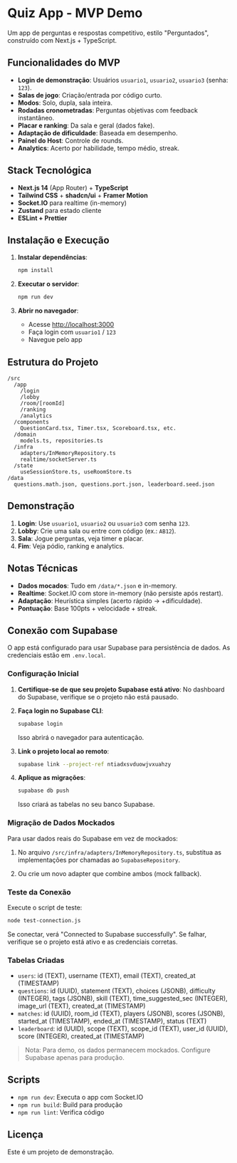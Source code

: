 # Quiz App - MVP Demo

Um app de perguntas e respostas competitivo, estilo "Perguntados", construído com Next.js + TypeScript.

## Funcionalidades do MVP

- **Login de demonstração**: Usuários `usuario1`, `usuario2`, `usuario3` (senha: `123`).
- **Salas de jogo**: Criação/entrada por código curto.
- **Modos**: Solo, dupla, sala inteira.
- **Rodadas cronometradas**: Perguntas objetivas com feedback instantâneo.
- **Placar e ranking**: Da sala e geral (dados fake).
- **Adaptação de dificuldade**: Baseada em desempenho.
- **Painel do Host**: Controle de rounds.
- **Analytics**: Acerto por habilidade, tempo médio, streak.

## Stack Tecnológica

- **Next.js 14** (App Router) + **TypeScript**
- **Tailwind CSS** + **shadcn/ui** + **Framer Motion**
- **Socket.IO** para realtime (in-memory)
- **Zustand** para estado cliente
- **ESLint + Prettier**

## Instalação e Execução

1. **Instalar dependências**:
   ```bash
   npm install
   ```

2. **Executar o servidor**:
   ```bash
   npm run dev
   ```

3. **Abrir no navegador**:
   - Acesse [http://localhost:3000](http://localhost:3000)
   - Faça login com `usuario1` / `123`
   - Navegue pelo app

## Estrutura do Projeto

```
/src
  /app
    /login
    /lobby
    /room/[roomId]
    /ranking
    /analytics
  /components
    QuestionCard.tsx, Timer.tsx, Scoreboard.tsx, etc.
  /domain
    models.ts, repositories.ts
  /infra
    adapters/InMemoryRepository.ts
    realtime/socketServer.ts
  /state
    useSessionStore.ts, useRoomStore.ts
/data
  questions.math.json, questions.port.json, leaderboard.seed.json
```

## Demonstração

1. **Login**: Use `usuario1`, `usuario2` ou `usuario3` com senha `123`.
2. **Lobby**: Crie uma sala ou entre com código (ex.: `AB12`).
3. **Sala**: Jogue perguntas, veja timer e placar.
4. **Fim**: Veja pódio, ranking e analytics.

## Notas Técnicas

- **Dados mocados**: Tudo em `/data/*.json` e in-memory.
- **Realtime**: Socket.IO com store in-memory (não persiste após restart).
- **Adaptação**: Heurística simples (acerto rápido → +dificuldade).
- **Pontuação**: Base 100pts + velocidade + streak.

## Conexão com Supabase

O app está configurado para usar Supabase para persistência de dados. As credenciais estão em `.env.local`.

### Configuração Inicial

1. **Certifique-se de que seu projeto Supabase está ativo**: No dashboard do Supabase, verifique se o projeto não está pausado.

2. **Faça login no Supabase CLI**:
   ```bash
   supabase login
   ```
   Isso abrirá o navegador para autenticação.

3. **Link o projeto local ao remoto**:
   ```bash
   supabase link --project-ref ntiadxsvduowjvxuahzy
   ```

4. **Aplique as migrações**:
   ```bash
   supabase db push
   ```
   Isso criará as tabelas no seu banco Supabase.

### Migração de Dados Mockados

Para usar dados reais do Supabase em vez de mockados:

1. No arquivo `/src/infra/adapters/InMemoryRepository.ts`, substitua as implementações por chamadas ao `SupabaseRepository`.

2. Ou crie um novo adapter que combine ambos (mock fallback).

### Teste da Conexão

Execute o script de teste:
```bash
node test-connection.js
```

Se conectar, verá "Connected to Supabase successfully". Se falhar, verifique se o projeto está ativo e as credenciais corretas.

### Tabelas Criadas

- `users`: id (TEXT), username (TEXT), email (TEXT), created_at (TIMESTAMP)
- `questions`: id (UUID), statement (TEXT), choices (JSONB), difficulty (INTEGER), tags (JSONB), skill (TEXT), time_suggested_sec (INTEGER), image_url (TEXT), created_at (TIMESTAMP)
- `matches`: id (UUID), room_id (TEXT), players (JSONB), scores (JSONB), started_at (TIMESTAMP), ended_at (TIMESTAMP), status (TEXT)
- `leaderboard`: id (UUID), scope (TEXT), scope_id (TEXT), user_id (UUID), score (INTEGER), created_at (TIMESTAMP)

> Nota: Para demo, os dados permanecem mockados. Configure Supabase apenas para produção.

## Scripts

- `npm run dev`: Executa o app com Socket.IO
- `npm run build`: Build para produção
- `npm run lint`: Verifica código

## Licença

Este é um projeto de demonstração.
